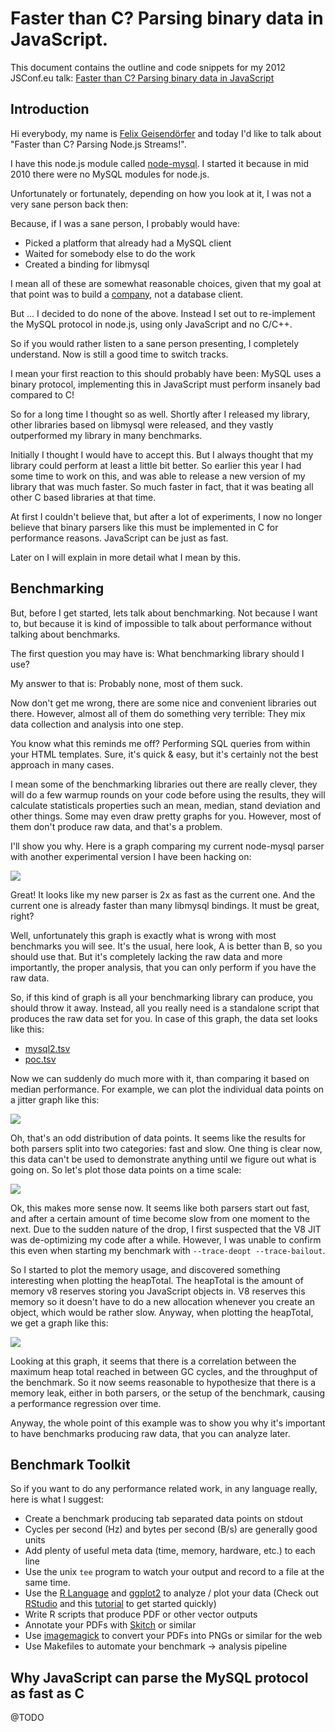 # Faster than C? Parsing binary data in JavaScript.

This document contains the outline and code snippets for my 2012 JSConf.eu talk:
[Faster than C? Parsing binary data in JavaScript](http://2012.jsconf.eu/speaker/2012/09/05/faster-than-c-parsing-node-js-streams-.html)

## Introduction

Hi everybody, my name is [Felix Geisendörfer](http://twitter.com/felixge) and
today I'd like to talk about "Faster than C? Parsing Node.js Streams!".

I have this node.js module called
[node-mysql](https://github.com/felixge/node-mysql).  I started it because in
mid 2010 there were no MySQL modules for node.js.

Unfortunately or fortunately, depending on how you look at it, I was not a very
sane person back then:

Because, if I was a sane person, I probably would have:

* Picked a platform that already had a MySQL client
* Waited for somebody else to do the work
* Created a binding for libmysql

I mean all of these are somewhat reasonable choices, given that my goal at that
point was to build a [company](http://transloadit.com/), not a database client.

But ... I decided to do none of the above. Instead I set out to re-implement
the MySQL protocol in node.js, using only JavaScript and no C/C++.

So if you would rather listen to a sane person presenting, I completely
understand. Now is still a good time to switch tracks.

I mean your first reaction to this should probably have been: MySQL uses a
binary protocol, implementing this in JavaScript must perform insanely bad
compared to C!

So for a long time I thought so as well. Shortly after I released my library,
other libraries based on libmysql were released, and they vastly outperformed
my library in many benchmarks.

Initially I thought I would have to accept this. But I always thought that my
library could perform at least a little bit better. So earlier this year I had
some time to work on this, and was able to release a new version of my library
that was much faster. So much faster in fact, that it was beating all other C
based libraries at that time.

At first I couldn't believe that, but after a lot of experiments, I now no
longer believe that binary parsers like this must be implemented in C for
performance reasons. JavaScript can be just as fast.

Later on I will explain in more detail what I mean by this.

## Benchmarking

But, before I get started, lets talk about benchmarking. Not because I want to,
but because it is kind of impossible to talk about performance without talking
about benchmarks.

The first question you may have is: What benchmarking library should I use?

My answer to that is: Probably none, most of them suck.

Now don't get me wrong, there are some nice and convenient libraries out there.
However, almost all of them do something very terrible: They mix data collection
and analysis into one step.

You know what this reminds me off? Performing SQL queries from within your HTML
templates. Sure, it's quick & easy, but it's certainly not the best approach
in many cases.

I mean some of the benchmarking libraries out there are really clever, they will
do a few warmup rounds on your code before using the results, they will calculate
statisticals properties such an mean, median, stand deviation and other things.
Some may even draw pretty graphs for you. However, most of them don't produce
raw data, and that's a problem.

I'll show you why. Here is a graph comparing my current node-mysql parser
with another experimental version I have been hacking on:

<a href="./faster-than-c/raw/master/figures/mysql2-vs-poc/plots/bar.pdf">
  <img src="./faster-than-c/raw/master/figures/mysql2-vs-poc/plots/bar.png">
</a>

Great! It looks like my new parser is 2x as fast as the current one. And the
current one is already faster than many libmysql bindings. It must be great,
right?

Well, unfortunately this graph is exactly what is wrong with most benchmarks
you will see. It's the usual, here look, A is better than B, so you should use
that.  But it's completely lacking the raw data and more importantly, the
proper analysis, that you can only perform if you have the raw data.

So, if this kind of graph is all your benchmarking library can produce, you
should throw it away. Instead, all you really need is a standalone script
that produces the raw data set for you. In case of this graph, the data
set looks like this:

* [mysql2.tsv](./faster-than-c/raw/master/figures/mysql2-vs-poc/data/mysql2.tsv)
* [poc.tsv](./faster-than-c/raw/master/figures/mysql2-vs-poc/data/poc.tsv)

Now we can suddenly do much more with it, than comparing it based on median
performance. For example, we can plot the individual data points on a jitter
graph like this:

<a href="./faster-than-c/raw/master/figures/mysql2-vs-poc/plots/jitter.pdf">
  <img src="./faster-than-c/raw/master/figures/mysql2-vs-poc/plots/jitter.png">
</a>

Oh, that's an odd distribution of data points. It seems like the results for
both parsers split into two categories: fast and slow. One thing is clear now,
this data can't be used to demonstrate anything until we figure out what
is going on. So let's plot those data points on a time scale:

<a href="./faster-than-c/raw/master/figures/mysql2-vs-poc/plots/line.pdf">
  <img src="./faster-than-c/raw/master/figures/mysql2-vs-poc/plots/line.png">
</a>

Ok, this makes more sense now. It seems like both parsers start out fast, and
after a certain amount of time become slow from one moment to the next. Due
to the sudden nature of the drop, I first suspected that the V8 JIT was
de-optimizing my code after a while. However, I was unable to confirm this
even when starting my benchmark with `--trace-deopt --trace-bailout`.

So I started to plot the memory usage, and discovered something interesting
when plotting the heapTotal. The heapTotal is the amount of memory v8 reserves
storing you JavaScript objects in. V8 reserves this memory so it doesn't have
to do a new allocation whenever you create an object, which would be rather
slow. Anyway, when plotting the heapTotal, we get a graph like this:

<a href="./faster-than-c/raw/master/figures/mysql2-vs-poc/plots/memory-line.pdf">
  <img src="./faster-than-c/raw/master/figures/mysql2-vs-poc/plots/memory-line.png">
</a>

Looking at this graph, it seems that there is a correlation between the maximum
heap total reached in between GC cycles, and the throughput of the benchmark. So
it now seems reasonable to hypothesize that there is a memory leak, either in
both parsers, or the setup of the benchmark, causing a performance regression
over time.

Anyway, the whole point of this example was to show you why it's important to
have benchmarks producing raw data, that you can analyze later.

## Benchmark Toolkit

So if you want to do any performance related work, in any language really, here
is what I suggest:

* Create a benchmark producing tab separated data points on stdout
* Cycles per second (Hz) and bytes per second (B/s) are generally good units
* Add plenty of useful meta data (time, memory, hardware, etc.) to each line
* Use the unix `tee` program to watch your output and record to a file at the
  same time.
* Use the [R Language](http://www.r-project.org/) and
  [ggplot2](http://ggplot2.org/) to analyze / plot your data
  (Check out [RStudio](http://rstudio.org/) and this
  [tutorial](https://github.com/echen/ggplot2-tutorial) to get started quickly)
* Write R scripts that produce PDF or other vector outputs
* Annotate your PDFs with [Skitch](http://skitch.com/) or similar
* Use [imagemagick](http://www.imagemagick.org/script/index.php) to convert your
  PDFs into PNGs or similar for the web
* Use Makefiles to automate your benchmark -> analysis pipeline

## Why JavaScript can parse the MySQL protocol as fast as C

@TODO
